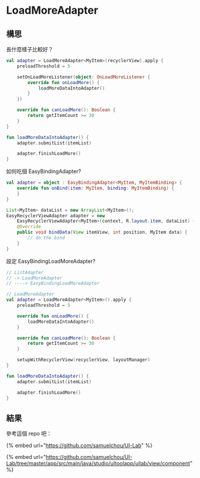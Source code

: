 # LoadMoreAdapter

## 構思

長什麼樣子比較好？

```kotlin
val adapter = LoadMoreAdapter<MyItem>(recyclerView).apply {
	preloadThreshold = 5

	setOnLoadMoreListener(object: OnLoadMoreListener {
		override fun onLoadMore() {
			loadMoreDataIntoAdapter()
		}
	})

	override fun canLoadMore(): Boolean {
		return getItemCount >= 30
	}
}

fun loadMoreDataIntoAdapter() {
	adapter.submitList(itemList)

	adapter.finishLoadMore()
}

```

如何吃個 EasyBindingAdapter?

```kotlin
val adapter = object : EasyBindingAdapter<MyItem, MyItemBinding> {
	override fun onBind(item: MyItem, binding: MyItemBinding) {
	}
}
```

```java
List<MyItem> dataList = new ArrayList<MyItem>();
EasyRecyclerViewAdapter adapter = new 
	EasyRecyclerViewAdapter<MyItem>(context, R.layout.item, dataList) {
	@Override
	public void bindData(View itemView, int position, MyItem data) {
		// do the bind
	}
}
```

設定 EasyBindingLoadMoreAdapter?

```kotlin
// ListAdapter
// -> LoadMoreAdapter
// ----> EasyBindingLoadMoreAdapter

// LoadMoreAdapter
val adapter = LoadMoreAdapter<MyItem>().apply {
	preloadThreshold = 5

	override fun onLoadMore() {
		loadMoreDataIntoAdapter()
	}

	override fun canLoadMore(): Boolean {
		return getItemCount >= 30
	}

	setupWithRecyclerView(recyclerView, layoutManager)
}

fun loadMoreDataIntoAdapter() {
	adapter.submitList(itemList)

	adapter.finishLoadMore()
}
```

## 結果

參考這個 repo 吧：

{% embed url="https://github.com/samuelchou/UI-Lab" %}

{% embed url="https://github.com/samuelchou/UI-Lab/tree/master/app/src/main/java/studio/ultoolapp/uilab/view/component" %}



